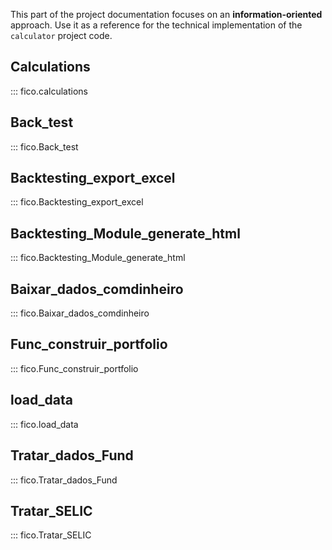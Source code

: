 This part of the project documentation focuses on an **information-oriented** approach.
Use it as a reference for the technical implementation of the `calculator` project code.

## Calculations
::: fico.calculations
## Back_test
::: fico.Back_test
## Backtesting_export_excel
::: fico.Backtesting_export_excel
## Backtesting_Module_generate_html
::: fico.Backtesting_Module_generate_html
## Baixar_dados_comdinheiro
::: fico.Baixar_dados_comdinheiro
## Func_construir_portfolio
::: fico.Func_construir_portfolio
## load_data
::: fico.load_data
## Tratar_dados_Fund
::: fico.Tratar_dados_Fund
## Tratar_SELIC
::: fico.Tratar_SELIC